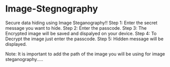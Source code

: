 # Image-Stegnography
Secure data hiding using Image Steganography!!
Step 1: Enter the secret message you want to hide.
Step 2: Enter the passcode.
Step 3: The Encrypted image will be saved and dispalyed on your device.
Step 4: To Decrypt the image just enter the passcode.
Step 5: Hidden message will be displayed.

Note: It is important to add the path of the image you will be using for image steganography.....
